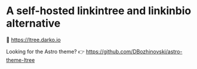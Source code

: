 # A self-hosted linkintree and linkinbio alternative

👀 https://ltree.darko.io

Looking for the Astro theme? 👉 https://github.com/DBozhinovski/astro-theme-ltree
